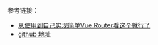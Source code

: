 参考链接：
- [从使用到自己实现简单Vue Router看这个就行了](https://juejin.cn/post/6988316779818778631)
- [github 地址](https://github.com/LianTianNo1/my_vue_router)
